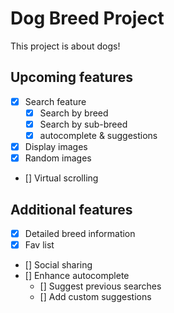 # Dog Breed Project
This project is about dogs!

## Upcoming features
- [x] Search feature
  - [x] Search by breed
  - [x] Search by sub-breed
  - [x] autocomplete & suggestions
- [x] Display images
- [x] Random images
- [] Virtual scrolling

## Additional features
- [x] Detailed breed information
- [x] Fav list
- [] Social sharing
- [] Enhance autocomplete
  - [] Suggest previous searches
  - [] Add custom suggestions
